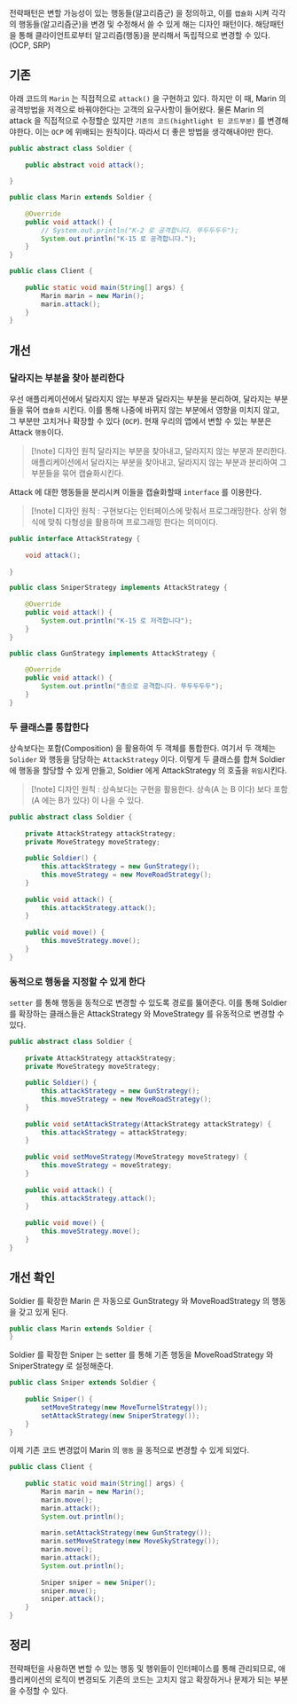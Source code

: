 전략패턴은 변할 가능성이 있는 행동들(알고리즘군) 을 정의하고, 이를 `캡슐화` 시켜 각각의 행동들(알고리즘군)을 변경 및 수정해서 쓸 수 있게 해는 디자인 패턴이다. 해당패턴을 통해 클라이언트로부터 알고리즘(행동)을 분리해서 독립적으로 변경할 수 있다. (OCP, SRP)

## 기존
아래 코드의 `Marin` 는 직접적으로 `attack()` 을 구현하고 있다. 하지만 이 때, Marin 의 공격방법을 저격으로 바꿔야한다는 고객의 요구사항이 들어왔다. 물론 Marin 의 attack 을 직접적으로 수정할순 있지만 `기존의 코드(hightlight 된 코드부분)` 를 변경해야한다. 이는 `OCP` 에 위배되는 원칙이다. 따라서 더 좋은 방법을 생각해내야만 한다.

```java
public abstract class Soldier {  
  
    public abstract void attack();  
  
}
```

```java {6}
public class Marin extends Soldier {  
  
    @Override  
    public void attack() {  
        // System.out.println("K-2 로 공격합니다. 뚜두두두두");  
        System.out.println("K-15 로 공격합니다.");  
    }  
}
```

```java
public class Client {  
  
    public static void main(String[] args) {  
        Marin marin = new Marin();  
        marin.attack();  
    }  
}
```

## 개선
### 달라지는 부분을 찾아 분리한다
우선 애플리케이션에서 달라지지 않는 부분과 달라지는 부분을 분리하여, 달라지는 부분들을 묶어 `캡슐화` 시킨다. 이를 통해 나중에 바뀌지 않는 부분에서 영향을 미치지 않고, 그 부분만 고치거나 확장할 수 있다 (`OCP`). 현재 우리의 앱에서 변할 수 있는 부분은 Attack `행동`이다. 

> [!note] 디자인 원칙 달라지는 부분을 찾아내고, 달라지지 않는 부분과 분리한다. 
> 애플리케이션에서 달라지는 부분을 찾아내고, 달라지지 않는 부분과 분리하여 그 부분들을 묶어 캡슐화시킨다.

Attack 에 대한 행동들을 분리시켜 이들을 캡슐화할때 `interface` 를 이용한다.

> [!note] 디자인 원칙 : 구현보다는 인터페이스에 맞춰서 프로그래밍한다.
> 상위 형식에 맞춰 다형성을 활용하며 프로그래밍 한다는 의미이다.

```java
public interface AttackStrategy {  
  
    void attack();  
  
}
```

```java
public class SniperStrategy implements AttackStrategy {  
  
    @Override  
    public void attack() {  
        System.out.println("K-15 로 저격합니다");  
    }  
}
```

```java
public class GunStrategy implements AttackStrategy {  
  
    @Override  
    public void attack() {  
        System.out.println("총으로 공격합니다. 뚜두두두두");  
    }  
}
```

### 두 클래스를 통합한다
상속보다는 포함(Composition) 을 활용하여 두 객체를 통합한다. 여기서 두 객체는 `Solider` 와 행동을 담당하는 `AttackStrategy` 이다. 이렇게 두 클래스를 합쳐 Soldier 에 행동을 할당할 수 있게 만들고, Soldier 에게 AttackStrategy 의 호출을 `위임`시킨다.

 >[!note] 디자인 원칙 : 상속보다는 구현을 활용한다.
 > 상속(A 는 B 이다) 보다 포함(A 에는 B가 있다) 이 나을 수 있다.

```java {3-4, 12, 16}
public abstract class Soldier {  
  
    private AttackStrategy attackStrategy;  
    private MoveStrategy moveStrategy;  
  
    public Soldier() {  
        this.attackStrategy = new GunStrategy();  
        this.moveStrategy = new MoveRoadStrategy();  
    }  
  
    public void attack() {  
        this.attackStrategy.attack();  
    }  
  
    public void move() {  
        this.moveStrategy.move();  
    }  
}
```

### 동적으로 행동을 지정할 수 있게 한다
`setter` 를 통해 행동을 동적으로 변경할 수 있도록 경로를 뚫어준다. 이를 통해 Soldier 를 확장하는 클래스들은 AttackStrategy 와 MoveStrategy 를 유동적으로 변경할 수 있다.

```java {12, 16}
public abstract class Soldier {  
  
    private AttackStrategy attackStrategy;  
    private MoveStrategy moveStrategy;  
  
    public Soldier() {  
        this.attackStrategy = new GunStrategy();  
        this.moveStrategy = new MoveRoadStrategy();  
    }  
  
    public void setAttackStrategy(AttackStrategy attackStrategy) {  
        this.attackStrategy = attackStrategy;  
    }  
  
    public void setMoveStrategy(MoveStrategy moveStrategy) {  
        this.moveStrategy = moveStrategy;  
    }  
  
    public void attack() {  
        this.attackStrategy.attack();  
    }  
  
    public void move() {  
        this.moveStrategy.move();  
    }  
}
```

## 개선 확인
Soldier 를 확장한 Marin 은 자동으로 GunStrategy 와 MoveRoadStrategy 의 행동을 갖고 있게 된다.

```java
public class Marin extends Soldier {  
}
```

Soldier 를 확장한 Sniper 는 setter 를 통해 기존 행동을 MoveRoadStrategy 와 SniperStrategy 로 설정해준다.

```java
public class Sniper extends Soldier {  
  
    public Sniper() {  
        setMoveStrategy(new MoveTurnelStrategy());  
        setAttackStrategy(new SniperStrategy());  
    }  
}
```

이제 기존 코드 변경없이 Marin 의 `행동` 을 동적으로 변경할 수 있게 되었다.

```java {9-10, 16-17}
public class Client {  
  
    public static void main(String[] args) {  
        Marin marin = new Marin();  
        marin.move();  
        marin.attack();  
        System.out.println();  
  
        marin.setAttackStrategy(new GunStrategy());  
        marin.setMoveStrategy(new MoveSkyStrategy());  
        marin.move();  
        marin.attack();  
        System.out.println();  
  
        Sniper sniper = new Sniper();  
        sniper.move();  
        sniper.attack();  
    }  
}
```

## 정리
전략패턴을 사용하면 변할 수 있는 행동 및 행위들이 인터페이스를 통해 관리되므로, 애플리케이션의 로직이 변경되도 기존의 코드는 고치지 않고 확장하거나 문제가 되는 부분을 수정할 수 있다.

